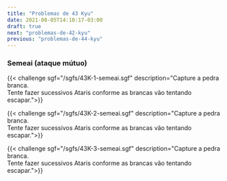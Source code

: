 ```yaml
---
title: "Problemas de 43 Kyu"
date: 2021-08-05T14:10:17-03:00
draft: true
next: "problemas-de-42-kyu"
previous: "problemas-de-44-kyu"
---
```


### Semeai (ataque mútuo)

{{< challenge sgf="/sgfs/43K-1-semeai.sgf" description="Capture a pedra branca.<br />Tente fazer sucessivos Ataris conforme as brancas vão tentando escapar.">}} 

{{< challenge sgf="/sgfs/43K-2-semeai.sgf" description="Capture a pedra branca.<br />Tente fazer sucessivos Ataris conforme as brancas vão tentando escapar.">}} 

{{< challenge sgf="/sgfs/43K-3-semeai.sgf" description="Capture a pedra branca.<br />Tente fazer sucessivos Ataris conforme as brancas vão tentando escapar.">}} 

